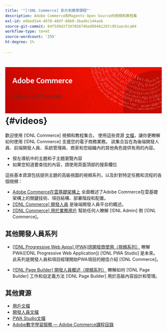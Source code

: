 ```yaml
---
title: '"[!DNL Commerce] 影片和教學課程"'
description: Adobe Commerce和Magento Open Source的視頻和教程集
exl-id: e6bed3a4-4078-40df-88b0-3bad6c144aeb
source-git-commit: 84f5d9d2f34785874bed09481207c951aecbca04
workflow-type: tm+mt
source-wordcount: '255'
ht-degree: 1%

---
```


# <!-- use banner as heading -->![商業視頻和Tutorials](./assets/banner-videos-home.png) {#videos}

歡迎使用 [!DNL Commerce] 視頻和教程集合。 使用這些資源 [文檔](https://experienceleague.adobe.com/docs/commerce.html)，讓你更瞭解如何使用 [!DNL Commerce] 支援您的電子商務業務。 該集合旨在為後端開發人員、前端開發人員、系統管理員、商家和您組織內的其他角色提供有用的內容。

- 按左導航中的主題和子主題瀏覽內容
- 如果您知道要查找的內容，請使用頁面頂部的搜索欄位

這些基本資源包括提供主題的高級視圖的視頻系列，以及針對特定任務和流程的各個視頻：

- [Adobe Commerce在雲基礎架構上](./cloud/1-overview.md) 全面概述了Adobe Commerce在雲基礎架構上的關鍵技術、項目結構、部署階段和配置。
- [[!DNL Commerce] 開發人員](./developer/backend-1-1-overview.md) 是後端開發人員平台的概述。
- [[!DNL Commerce] 用於業務用戶](./merchant/introduction/1-1-menus.md) 幫助任何人瞭解 [!DNL Admin] 側 [!DNL Commerce]。

## 其他開發人員系列

- [[!DNL Progressive Web Apps] (PWA)供開發商使用（視頻系列）](./pwa/introduction/1-overview.md) 瞭解PWA([!DNL Progressive Web Application]) [!DNL PWA Studio] 是未來&#x200B;。 此系列是開發人員和項目經理開始PWA項目的絕佳介紹 [!DNL Commerce]。

- [[!DNL Page Builder] 開發人員概述（視頻系列）](./developer/page-builder/1-intro-case-studies.md) 瞭解如何 [!DNL Page Builder] 工作和自定義方法 [!DNL Page Builder] 用於高級內容設計和管理。

<!--
- **[Security planning for [!DNL Commerce] (video series)](./security/summit-security/1-summit-security.md)**
    <br>
    *How the e-commerce threat landscape is changing. The importance of security for the customer running an e-commerce application and specific processes and practices for securing Magento*
-->

## 其他資源

- [用戶文檔](https://docs.magento.com/)
- [開發人員文檔](https://devdocs.magento.com/)
- [PWA Studio文檔](https://developer.adobe.com/commerce/pwa-studio/)
- [Adobe數字學習服務 — Adobe Commerce課程目錄](https://learning.adobe.com/catalog.html?solution=Adobe%20Commerce)
